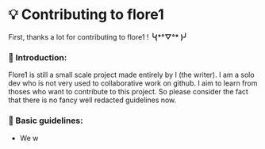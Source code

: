# 💡 Contributing to flore1 
First, thanks a lot for contributing to flore1 ! **╰(\*°▽°\* )╯** 

### 🔰 Introduction:
Flore1 is still a small scale project made entirely by I (the writer). 
I am a solo dev who is not very used to collaborative work on github.
I aim to learn from thoses who want to contribute to this project. So please consider the fact that there is no fancy well redacted guidelines now.

### 📜 Basic guidelines:

 - We w

<!--stackedit_data:
eyJoaXN0b3J5IjpbLTIwNzQ1MzI2NzYsLTIwNTcwODM1MjhdfQ
==
-->